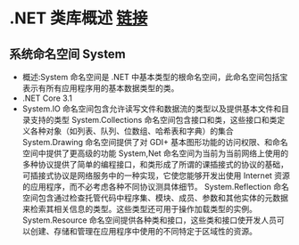 # .NET 类库概述 [链接](https://docs.microsoft.com/zh-cn/dotnet/standard/class-library-overview)

## 系统命名空间 System 

- 概述:System 命名空间是 .NET 中基本类型的根命名空间，此命名空间包括宝表示有所有应用程序用的基本数据类型的类。 
- .NET Core 3.1  
- System.IO 命名空间包含允许读写文件和数据流的类型以及提供基本文件和目录支持的类型
  System.Collections 命名空间包含接口和类，这些接口和类定义各种对象（如列表、队列、位数组、哈希表和字典）的集合
  System.Drawing 命名空间提供了对 GDI+ 基本图形功能的访问权限、和命名空间中提供了更高级的功能
  System,Net 命名空间为当前为当前网络上使用的多种协议提供了简单的编程接口，和类形成了所谓的课插接式的协议的基础，可插接式协议是网络服务中的一种实现，它使您能够开发出使用 Internet 资源的应用程序，而不必考虑各种不同协议测具体细节。
  System.Reflection 命名空间包含通过检查托管代码中程序集、模块、成员、参数和其他实体的元数据来检索其相关信息的类型。这些类型还可用于操作加载类型的实例。
  System.Resource 命名空间提供各种类和接口，这些类和接口使开发人员可以创建、存储和管理在应用程序中使用的不同特定于区域性的资源。

